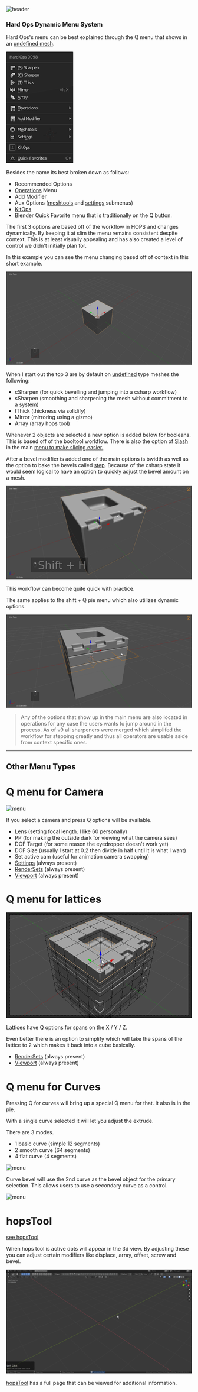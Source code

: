 ![header](img/banner.gif)

### Hard Ops Dynamic Menu System

Hard Ops's menu can be best explained through the Q menu that shows in an [undefined mesh](sstatus.md).

![menu](img/menu/mn1.png)

Besides the name its best broken down as follows:

- Recommended Options
- [Operations](operations.md) Menu
- Add Modifier
- Aux Options ([meshtools](meshtools.md) and [settings](settings.md) submenus)
- [KitOps](inserts.md)
- Blender Quick Favorite menu that is traditionally on the Q button.

The first 3 options are based off of the workflow in HOPS and changes dynamically. By keeping it at slim the menu remains consistent despite context. This is at least visually appealing and has also created a level of control we didn't initially plan for.

In this example you can see the menu changing based off of context in this short example.

![menu](img/menu/mn2.gif)

When I start out the top 3 are by default on [undefined](sstatus.md) type meshes the following:

  - cSharpen (for quick bevelling and jumping into a csharp workflow)
  - sSharpen (smoothing and sharpening the mesh without commitment to a system)
  - tThick (thickness via solidify)
  - Mirror (mirroring using a gizmo)
  - Array (array hops tool)

Whenever 2 objects are selected a new option is added below for booleans. This is based off of the booltool workflow. There is also the option of [Slash](cslash.md) in the main [menu to make slicing easier.](cslash.md)

After a bevel modifier is added one of the main options is bwidth as well as the option to bake the bevels called [step](step.md). Because of the csharp state it would seem logical to have an option to quickly adjust the bevel amount on a mesh.

![menu](img/menu/mn3.gif)

This workflow can become quite quick with practice.

The same applies to the shift + Q pie menu which also utilizes dynamic options.

![menu](img/menu/mn4.gif)


> Any of the options that show up in the main menu are also located in operations for any case the users wants to jump around in the process. As of v9 all sharpeners were merged which simplifed the workflow for stepping greatly and thus all operators are usable aside from context specific ones.

---

## Other Menu Types

# Q menu for Camera

![menu](img/menu/mn6.gif)

If you select a camera and press Q options will be available.

- Lens (setting focal length. I like 60 personally)
- PP (for making the outside dark for viewing what the camera sees)
- DOF Target (for some reason the eyedropper doesn't work yet)
- DOF Size (usually I start at 0.2 then divide in half until it is what I want)
- Set active cam (useful for animation camera swapping)
- [Settings](settings.md) (always present)
- [RenderSets](rendersets.md) (always present)
- [Viewport](viewport.md) (always present)

# Q menu for lattices

![menu](img/menu/mn7.gif)

Lattices have Q options for spans on the X / Y / Z.

Even better there is an option to simplify which will take the spans of the lattice to 2 which makes it back into a cube basically.

- [RenderSets](rendersets.md) (always present)
- [Viewport](viewport.md) (always present)

# Q menu for Curves

Pressing Q for curves will bring up a special Q menu for that. It also is in the pie.

With a single curve selected it will let you adjust the extrude.

There are 3 modes.

- 1 basic curve (simple 12 segments)
- 2 smooth curve (64 segments)
- 4 flat curve (4 segments)

![menu](img/menu/mn8.gif)

Curve bevel will use the 2nd curve as the bevel object for the primary selection. This allows users to use a secondary curve as a control.

![menu](img/menu/mn9.gif)


# hopsTool

[see hopsTool](hopsTool.md)

When hops tool is active dots will appear in the 3d view. By adjusting these you can adjust certain modifiers like displace, array, offset, screw and bevel.

![menu](img/menu/mn10.gif)

[hopsTool](hopsTool.md) has a full page that can be viewed for additional information.
